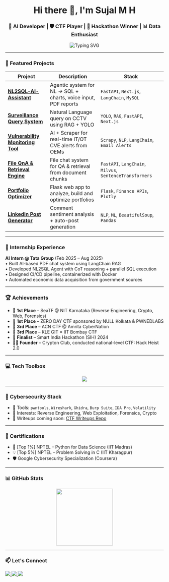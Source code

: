<h1 align="center">Hi there 👋, I'm Sujal M H</h1>
<h3 align="center">🚀 AI Developer | 🛡️ CTF Player | 🎯 Hackathon Winner | 📊 Data Enthusiast</h3>

<p align="center">
  <img src="https://readme-typing-svg.herokuapp.com?font=Fira+Code&duration=2500&pause=1000&center=true&vCenter=true&width=435&lines=AI+%26+Cybersecurity+Enthusiast;Hackathon+%2B+CTF+Winner;" alt="Typing SVG" />
</p>

---
### 🚀 Featured Projects

| Project | Description | Stack |
|--------|-------------|-------|
| **[NL2SQL-AI-Assistant](https://github.com/sujalmh/NL2SQL-AI-Assistant)** | Agentic system for NL → SQL + charts, voice input, PDF reports | `FastAPI`, `Next.js`, `LangChain`, `MySQL` |
| **[Surveillance Query System](https://github.com/sujalmh/NL2SQL-AI-Assistant)** | Natural Language query on CCTV using RAG + YOLO | `YOLO`, `RAG`, `FastAPI`, `Next.js` |
| **[Vulnerability Monitoring Tool](https://github.com/sujalmh/oem-vulnerabilities-monitoring-and-alert-system)** | AI + Scraper for real-time IT/OT CVE alerts from OEMs | `Scrapy`, `NLP`, `LangChain`, `Email Alerts` |
| **[File QnA & Retrieval Engine](https://github.com/sujalmh/NL2SQL-AI-Assistant)** | File chat system for QA & retrieval from document chunks	 | `FastAPI`, `LangChain`, `Milvus`, `SentenceTransformers` |
| **[Portfolio Optimizer](https://github.com/sujalmh/StockOpt)** | Flask web app to analyze, build and optimize portfolios | `Flask`, `Finance APIs`, `Plotly` |
| **[LinkedIn Post Generator](https://github.com/sujalmh/linkedin-sentiment-analysis-post-gen)** | Comment sentiment analysis + auto-post generation | `NLP`, `ML`, `BeautifulSoup`, `Pandas` |

---

### 💼 Internship Experience

**AI Intern @ Tata Group** (Feb 2025 – Aug 2025)  
• Built AI-based PDF chat system using LangChain RAG  
• Developed NL2SQL Agent with CoT reasoning + parallel SQL execution  
• Designed CI/CD pipeline, containerized with Docker  
• Automated economic data acquisition from government sources

---

### 🏆 Achievements

- 🥇 **1st Place** – SeaTF @ NIT Karnataka (Reverse Engineering, Crypto, Web, Forensics)
- 🥇 **1st Place** – ZERO DAY CTF sponsored by NULL Kolkata & PWNEDLABS
- 🥉 **3rd Place** – ACN CTF @ Amrita CyberNation
- 🥉 **3rd Place** – KLE GIT × IIT Bombay CTF
- 🏁 **Finalist** – Smart India Hackathon (SIH) 2024
- 🧑‍💻 **Founder** – Crypton Club, conducted national-level CTF: Hack Heist 2.0

---

### 💻 Tech Toolbox

<p align="center">
  <img src="https://skillicons.dev/icons?i=python,fastapi,react,nextjs,django,flask,postgresql,mysql,docker,azure,js,html,css,git,bash" />
</p>

---

### 🔐 Cybersecurity Stack

- 🧰 Tools: `pwntools`, `Wireshark`, `Ghidra`, `Burp Suite`, `IDA Pro`, `Volatility`
- 🧠 Interests: Reverse Engineering, Web Exploitation, Forensics, Crypto
- 📂 Writeups coming soon: [CTF Writeups Repo](https://github.com/sujalmh)

---

### 📜 Certifications

- 🧮 [Top 1%] NPTEL – Python for Data Science (IIT Madras)
- 💡 [Top 5%] NPTEL – Problem Solving in C (IIT Kharagpur)
- 🛡️ Google Cybersecurity Specialization (Coursera)

---

### 📊 GitHub Stats

<p align="center">
  <img src="https://github-readme-stats.vercel.app/api/top-langs/?username=sujalmh&layout=compact&theme=radical" height="180"/>
</p>

---

### 📫 Let's Connect

<p align="left">
  <a href="mailto:sujalmh9@gmail.com">
    <img src="https://img.shields.io/badge/Gmail-red?style=for-the-badge&logo=gmail&logoColor=white" />
  </a>
  <a href="https://linkedin.com/in/sujalmh" target="_blank">
    <img src="https://img.shields.io/badge/LinkedIn-blue?style=for-the-badge&logo=linkedin&logoColor=white" />
  </a>
  <a href="https://github.com/sujalmh" target="_blank">
    <img src="https://img.shields.io/badge/GitHub-black?style=for-the-badge&logo=github&logoColor=white" />
  </a>
</p>
